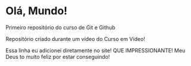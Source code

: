 # Olá, Mundo! 
 Primeiro repositório do curso de Git e Github

 Repositório criado durante um vídeo do Curso em Vídeo!

Essa linha eu adicionei diretamente no site! QUE IMPRESSIONANTE!
Meu Deus to muito feliz por estar conseguindo!
